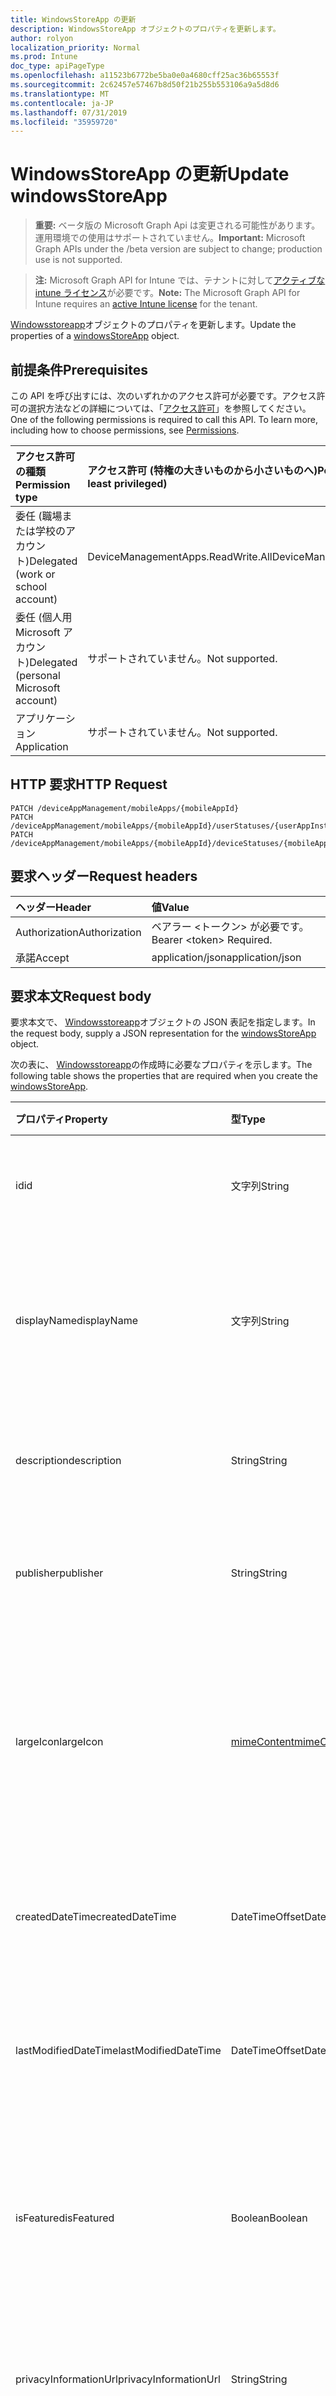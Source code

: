 ```yaml
---
title: WindowsStoreApp の更新
description: WindowsStoreApp オブジェクトのプロパティを更新します。
author: rolyon
localization_priority: Normal
ms.prod: Intune
doc_type: apiPageType
ms.openlocfilehash: a11523b6772be5ba0e0a4680cff25ac36b65553f
ms.sourcegitcommit: 2c62457e57467b8d50f21b255b553106a9a5d8d6
ms.translationtype: MT
ms.contentlocale: ja-JP
ms.lasthandoff: 07/31/2019
ms.locfileid: "35959720"
---
```

# <a name="update-windowsstoreapp"></a><span data-ttu-id="634eb-103">WindowsStoreApp の更新</span><span class="sxs-lookup"><span data-stu-id="634eb-103">Update windowsStoreApp</span></span>

> <span data-ttu-id="634eb-104">**重要:** ベータ版の Microsoft Graph Api は変更される可能性があります。運用環境での使用はサポートされていません。</span><span class="sxs-lookup"><span data-stu-id="634eb-104">**Important:** Microsoft Graph APIs under the /beta version are subject to change; production use is not supported.</span></span>

> <span data-ttu-id="634eb-105">**注:** Microsoft Graph API for Intune では、テナントに対して[アクティブな intune ライセンス](https://go.microsoft.com/fwlink/?linkid=839381)が必要です。</span><span class="sxs-lookup"><span data-stu-id="634eb-105">**Note:** The Microsoft Graph API for Intune requires an [active Intune license](https://go.microsoft.com/fwlink/?linkid=839381) for the tenant.</span></span>

<span data-ttu-id="634eb-106">[Windowsstoreapp](../resources/intune-apps-windowsstoreapp.md)オブジェクトのプロパティを更新します。</span><span class="sxs-lookup"><span data-stu-id="634eb-106">Update the properties of a [windowsStoreApp](../resources/intune-apps-windowsstoreapp.md) object.</span></span>

## <a name="prerequisites"></a><span data-ttu-id="634eb-107">前提条件</span><span class="sxs-lookup"><span data-stu-id="634eb-107">Prerequisites</span></span>
<span data-ttu-id="634eb-p101">この API を呼び出すには、次のいずれかのアクセス許可が必要です。アクセス許可の選択方法などの詳細については、「[アクセス許可](/graph/permissions-reference)」を参照してください。</span><span class="sxs-lookup"><span data-stu-id="634eb-p101">One of the following permissions is required to call this API. To learn more, including how to choose permissions, see [Permissions](/graph/permissions-reference).</span></span>

|<span data-ttu-id="634eb-110">アクセス許可の種類</span><span class="sxs-lookup"><span data-stu-id="634eb-110">Permission type</span></span>|<span data-ttu-id="634eb-111">アクセス許可 (特権の大きいものから小さいものへ)</span><span class="sxs-lookup"><span data-stu-id="634eb-111">Permissions (from most to least privileged)</span></span>|
|:---|:---|
|<span data-ttu-id="634eb-112">委任 (職場または学校のアカウント)</span><span class="sxs-lookup"><span data-stu-id="634eb-112">Delegated (work or school account)</span></span>|<span data-ttu-id="634eb-113">DeviceManagementApps.ReadWrite.All</span><span class="sxs-lookup"><span data-stu-id="634eb-113">DeviceManagementApps.ReadWrite.All</span></span>|
|<span data-ttu-id="634eb-114">委任 (個人用 Microsoft アカウント)</span><span class="sxs-lookup"><span data-stu-id="634eb-114">Delegated (personal Microsoft account)</span></span>|<span data-ttu-id="634eb-115">サポートされていません。</span><span class="sxs-lookup"><span data-stu-id="634eb-115">Not supported.</span></span>|
|<span data-ttu-id="634eb-116">アプリケーション</span><span class="sxs-lookup"><span data-stu-id="634eb-116">Application</span></span>|<span data-ttu-id="634eb-117">サポートされていません。</span><span class="sxs-lookup"><span data-stu-id="634eb-117">Not supported.</span></span>|

## <a name="http-request"></a><span data-ttu-id="634eb-118">HTTP 要求</span><span class="sxs-lookup"><span data-stu-id="634eb-118">HTTP Request</span></span>
<!-- {
  "blockType": "ignored"
}
-->
``` http
PATCH /deviceAppManagement/mobileApps/{mobileAppId}
PATCH /deviceAppManagement/mobileApps/{mobileAppId}/userStatuses/{userAppInstallStatusId}/app
PATCH /deviceAppManagement/mobileApps/{mobileAppId}/deviceStatuses/{mobileAppInstallStatusId}/app
```

## <a name="request-headers"></a><span data-ttu-id="634eb-119">要求ヘッダー</span><span class="sxs-lookup"><span data-stu-id="634eb-119">Request headers</span></span>
|<span data-ttu-id="634eb-120">ヘッダー</span><span class="sxs-lookup"><span data-stu-id="634eb-120">Header</span></span>|<span data-ttu-id="634eb-121">値</span><span class="sxs-lookup"><span data-stu-id="634eb-121">Value</span></span>|
|:---|:---|
|<span data-ttu-id="634eb-122">Authorization</span><span class="sxs-lookup"><span data-stu-id="634eb-122">Authorization</span></span>|<span data-ttu-id="634eb-123">ベアラー &lt;トークン&gt; が必要です。</span><span class="sxs-lookup"><span data-stu-id="634eb-123">Bearer &lt;token&gt; Required.</span></span>|
|<span data-ttu-id="634eb-124">承諾</span><span class="sxs-lookup"><span data-stu-id="634eb-124">Accept</span></span>|<span data-ttu-id="634eb-125">application/json</span><span class="sxs-lookup"><span data-stu-id="634eb-125">application/json</span></span>|

## <a name="request-body"></a><span data-ttu-id="634eb-126">要求本文</span><span class="sxs-lookup"><span data-stu-id="634eb-126">Request body</span></span>
<span data-ttu-id="634eb-127">要求本文で、 [Windowsstoreapp](../resources/intune-apps-windowsstoreapp.md)オブジェクトの JSON 表記を指定します。</span><span class="sxs-lookup"><span data-stu-id="634eb-127">In the request body, supply a JSON representation for the [windowsStoreApp](../resources/intune-apps-windowsstoreapp.md) object.</span></span>

<span data-ttu-id="634eb-128">次の表に、 [Windowsstoreapp](../resources/intune-apps-windowsstoreapp.md)の作成時に必要なプロパティを示します。</span><span class="sxs-lookup"><span data-stu-id="634eb-128">The following table shows the properties that are required when you create the [windowsStoreApp](../resources/intune-apps-windowsstoreapp.md).</span></span>

|<span data-ttu-id="634eb-129">プロパティ</span><span class="sxs-lookup"><span data-stu-id="634eb-129">Property</span></span>|<span data-ttu-id="634eb-130">型</span><span class="sxs-lookup"><span data-stu-id="634eb-130">Type</span></span>|<span data-ttu-id="634eb-131">説明</span><span class="sxs-lookup"><span data-stu-id="634eb-131">Description</span></span>|
|:---|:---|:---|
|<span data-ttu-id="634eb-132">id</span><span class="sxs-lookup"><span data-stu-id="634eb-132">id</span></span>|<span data-ttu-id="634eb-133">文字列</span><span class="sxs-lookup"><span data-stu-id="634eb-133">String</span></span>|<span data-ttu-id="634eb-134">エンティティのキー。</span><span class="sxs-lookup"><span data-stu-id="634eb-134">Key of the entity.</span></span> <span data-ttu-id="634eb-135">[mobileApp](../resources/intune-apps-mobileapp.md) から継承します</span><span class="sxs-lookup"><span data-stu-id="634eb-135">Inherited from [mobileApp](../resources/intune-apps-mobileapp.md)</span></span>|
|<span data-ttu-id="634eb-136">displayName</span><span class="sxs-lookup"><span data-stu-id="634eb-136">displayName</span></span>|<span data-ttu-id="634eb-137">文字列</span><span class="sxs-lookup"><span data-stu-id="634eb-137">String</span></span>|<span data-ttu-id="634eb-138">管理者が提供またはインポートしたアプリのタイトル。</span><span class="sxs-lookup"><span data-stu-id="634eb-138">The admin provided or imported title of the app.</span></span> <span data-ttu-id="634eb-139">[mobileApp](../resources/intune-apps-mobileapp.md) から継承します</span><span class="sxs-lookup"><span data-stu-id="634eb-139">Inherited from [mobileApp](../resources/intune-apps-mobileapp.md)</span></span>|
|<span data-ttu-id="634eb-140">description</span><span class="sxs-lookup"><span data-stu-id="634eb-140">description</span></span>|<span data-ttu-id="634eb-141">String</span><span class="sxs-lookup"><span data-stu-id="634eb-141">String</span></span>|<span data-ttu-id="634eb-142">アプリの説明。</span><span class="sxs-lookup"><span data-stu-id="634eb-142">The description of the app.</span></span> <span data-ttu-id="634eb-143">[mobileApp](../resources/intune-apps-mobileapp.md) から継承します</span><span class="sxs-lookup"><span data-stu-id="634eb-143">Inherited from [mobileApp](../resources/intune-apps-mobileapp.md)</span></span>|
|<span data-ttu-id="634eb-144">publisher</span><span class="sxs-lookup"><span data-stu-id="634eb-144">publisher</span></span>|<span data-ttu-id="634eb-145">String</span><span class="sxs-lookup"><span data-stu-id="634eb-145">String</span></span>|<span data-ttu-id="634eb-146">アプリの発行元。</span><span class="sxs-lookup"><span data-stu-id="634eb-146">The publisher of the app.</span></span> <span data-ttu-id="634eb-147">[mobileApp](../resources/intune-apps-mobileapp.md) から継承します</span><span class="sxs-lookup"><span data-stu-id="634eb-147">Inherited from [mobileApp](../resources/intune-apps-mobileapp.md)</span></span>|
|<span data-ttu-id="634eb-148">largeIcon</span><span class="sxs-lookup"><span data-stu-id="634eb-148">largeIcon</span></span>|[<span data-ttu-id="634eb-149">mimeContent</span><span class="sxs-lookup"><span data-stu-id="634eb-149">mimeContent</span></span>](../resources/intune-shared-mimecontent.md)|<span data-ttu-id="634eb-150">アプリの詳細に表示され、アイコンのアップロードに使用される大きいアイコン。</span><span class="sxs-lookup"><span data-stu-id="634eb-150">The large icon, to be displayed in the app details and used for upload of the icon.</span></span> <span data-ttu-id="634eb-151">[mobileApp](../resources/intune-apps-mobileapp.md) から継承します</span><span class="sxs-lookup"><span data-stu-id="634eb-151">Inherited from [mobileApp](../resources/intune-apps-mobileapp.md)</span></span>|
|<span data-ttu-id="634eb-152">createdDateTime</span><span class="sxs-lookup"><span data-stu-id="634eb-152">createdDateTime</span></span>|<span data-ttu-id="634eb-153">DateTimeOffset</span><span class="sxs-lookup"><span data-stu-id="634eb-153">DateTimeOffset</span></span>|<span data-ttu-id="634eb-154">アプリが作成された日時。</span><span class="sxs-lookup"><span data-stu-id="634eb-154">The date and time the app was created.</span></span> <span data-ttu-id="634eb-155">[mobileApp](../resources/intune-apps-mobileapp.md) から継承します</span><span class="sxs-lookup"><span data-stu-id="634eb-155">Inherited from [mobileApp](../resources/intune-apps-mobileapp.md)</span></span>|
|<span data-ttu-id="634eb-156">lastModifiedDateTime</span><span class="sxs-lookup"><span data-stu-id="634eb-156">lastModifiedDateTime</span></span>|<span data-ttu-id="634eb-157">DateTimeOffset</span><span class="sxs-lookup"><span data-stu-id="634eb-157">DateTimeOffset</span></span>|<span data-ttu-id="634eb-158">アプリが最後に変更された日時。</span><span class="sxs-lookup"><span data-stu-id="634eb-158">The date and time the app was last modified.</span></span> <span data-ttu-id="634eb-159">[mobileApp](../resources/intune-apps-mobileapp.md) から継承します</span><span class="sxs-lookup"><span data-stu-id="634eb-159">Inherited from [mobileApp](../resources/intune-apps-mobileapp.md)</span></span>|
|<span data-ttu-id="634eb-160">isFeatured</span><span class="sxs-lookup"><span data-stu-id="634eb-160">isFeatured</span></span>|<span data-ttu-id="634eb-161">Boolean</span><span class="sxs-lookup"><span data-stu-id="634eb-161">Boolean</span></span>|<span data-ttu-id="634eb-162">アプリが管理者のおすすめとしてマークされたかどうかを示す値。[mobileApp](../resources/intune-apps-mobileapp.md) から継承します</span><span class="sxs-lookup"><span data-stu-id="634eb-162">The value indicating whether the app is marked as featured by the admin. Inherited from [mobileApp](../resources/intune-apps-mobileapp.md)</span></span>|
|<span data-ttu-id="634eb-163">privacyInformationUrl</span><span class="sxs-lookup"><span data-stu-id="634eb-163">privacyInformationUrl</span></span>|<span data-ttu-id="634eb-164">String</span><span class="sxs-lookup"><span data-stu-id="634eb-164">String</span></span>|<span data-ttu-id="634eb-165">プライバシーに関する声明の URL。</span><span class="sxs-lookup"><span data-stu-id="634eb-165">The privacy statement Url.</span></span> <span data-ttu-id="634eb-166">[mobileApp](../resources/intune-apps-mobileapp.md) から継承します</span><span class="sxs-lookup"><span data-stu-id="634eb-166">Inherited from [mobileApp](../resources/intune-apps-mobileapp.md)</span></span>|
|<span data-ttu-id="634eb-167">informationUrl</span><span class="sxs-lookup"><span data-stu-id="634eb-167">informationUrl</span></span>|<span data-ttu-id="634eb-168">String</span><span class="sxs-lookup"><span data-stu-id="634eb-168">String</span></span>|<span data-ttu-id="634eb-169">詳細情報の URL。</span><span class="sxs-lookup"><span data-stu-id="634eb-169">The more information Url.</span></span> <span data-ttu-id="634eb-170">[mobileApp](../resources/intune-apps-mobileapp.md) から継承します</span><span class="sxs-lookup"><span data-stu-id="634eb-170">Inherited from [mobileApp](../resources/intune-apps-mobileapp.md)</span></span>|
|<span data-ttu-id="634eb-171">owner</span><span class="sxs-lookup"><span data-stu-id="634eb-171">owner</span></span>|<span data-ttu-id="634eb-172">String</span><span class="sxs-lookup"><span data-stu-id="634eb-172">String</span></span>|<span data-ttu-id="634eb-173">アプリの所有者。</span><span class="sxs-lookup"><span data-stu-id="634eb-173">The owner of the app.</span></span> <span data-ttu-id="634eb-174">[mobileApp](../resources/intune-apps-mobileapp.md) から継承します</span><span class="sxs-lookup"><span data-stu-id="634eb-174">Inherited from [mobileApp](../resources/intune-apps-mobileapp.md)</span></span>|
|<span data-ttu-id="634eb-175">developer</span><span class="sxs-lookup"><span data-stu-id="634eb-175">developer</span></span>|<span data-ttu-id="634eb-176">String</span><span class="sxs-lookup"><span data-stu-id="634eb-176">String</span></span>|<span data-ttu-id="634eb-177">アプリの開発者。</span><span class="sxs-lookup"><span data-stu-id="634eb-177">The developer of the app.</span></span> <span data-ttu-id="634eb-178">[mobileApp](../resources/intune-apps-mobileapp.md) から継承します</span><span class="sxs-lookup"><span data-stu-id="634eb-178">Inherited from [mobileApp](../resources/intune-apps-mobileapp.md)</span></span>|
|<span data-ttu-id="634eb-179">notes</span><span class="sxs-lookup"><span data-stu-id="634eb-179">notes</span></span>|<span data-ttu-id="634eb-180">String</span><span class="sxs-lookup"><span data-stu-id="634eb-180">String</span></span>|<span data-ttu-id="634eb-181">アプリ用のメモ。</span><span class="sxs-lookup"><span data-stu-id="634eb-181">Notes for the app.</span></span> <span data-ttu-id="634eb-182">[mobileApp](../resources/intune-apps-mobileapp.md) から継承します</span><span class="sxs-lookup"><span data-stu-id="634eb-182">Inherited from [mobileApp](../resources/intune-apps-mobileapp.md)</span></span>|
|<span data-ttu-id="634eb-183">uploadState</span><span class="sxs-lookup"><span data-stu-id="634eb-183">uploadState</span></span>|<span data-ttu-id="634eb-184">Int32</span><span class="sxs-lookup"><span data-stu-id="634eb-184">Int32</span></span>|<span data-ttu-id="634eb-185">アップロード状態。</span><span class="sxs-lookup"><span data-stu-id="634eb-185">The upload state.</span></span> <span data-ttu-id="634eb-186">[mobileApp](../resources/intune-apps-mobileapp.md) から継承します</span><span class="sxs-lookup"><span data-stu-id="634eb-186">Inherited from [mobileApp](../resources/intune-apps-mobileapp.md)</span></span>|
|<span data-ttu-id="634eb-187">publishingState</span><span class="sxs-lookup"><span data-stu-id="634eb-187">publishingState</span></span>|[<span data-ttu-id="634eb-188">mobileAppPublishingState</span><span class="sxs-lookup"><span data-stu-id="634eb-188">mobileAppPublishingState</span></span>](../resources/intune-apps-mobileapppublishingstate.md)|<span data-ttu-id="634eb-189">アプリの発行の状態。</span><span class="sxs-lookup"><span data-stu-id="634eb-189">The publishing state for the app.</span></span> <span data-ttu-id="634eb-190">アプリが発行されていない限り、アプリを割り当てることができません。</span><span class="sxs-lookup"><span data-stu-id="634eb-190">The app cannot be assigned unless the app is published.</span></span> <span data-ttu-id="634eb-191">[MobileApp](../resources/intune-apps-mobileapp.md)から継承されます。</span><span class="sxs-lookup"><span data-stu-id="634eb-191">Inherited from [mobileApp](../resources/intune-apps-mobileapp.md).</span></span> <span data-ttu-id="634eb-192">可能な値は、`notPublished`、`processing`、`published` です。</span><span class="sxs-lookup"><span data-stu-id="634eb-192">Possible values are: `notPublished`, `processing`, `published`.</span></span>|
|<span data-ttu-id="634eb-193">isAssigned</span><span class="sxs-lookup"><span data-stu-id="634eb-193">isAssigned</span></span>|<span data-ttu-id="634eb-194">Boolean</span><span class="sxs-lookup"><span data-stu-id="634eb-194">Boolean</span></span>|<span data-ttu-id="634eb-195">アプリが少なくとも1つのグループに割り当てられているかどうかを示す値。</span><span class="sxs-lookup"><span data-stu-id="634eb-195">The value indicating whether the app is assigned to at least one group.</span></span> <span data-ttu-id="634eb-196">[mobileApp](../resources/intune-apps-mobileapp.md) から継承します</span><span class="sxs-lookup"><span data-stu-id="634eb-196">Inherited from [mobileApp](../resources/intune-apps-mobileapp.md)</span></span>|
|<span data-ttu-id="634eb-197">roleScopeTagIds</span><span class="sxs-lookup"><span data-stu-id="634eb-197">roleScopeTagIds</span></span>|<span data-ttu-id="634eb-198">文字列コレクション</span><span class="sxs-lookup"><span data-stu-id="634eb-198">String collection</span></span>|<span data-ttu-id="634eb-199">このモバイルアプリの範囲タグ id のリスト。</span><span class="sxs-lookup"><span data-stu-id="634eb-199">List of scope tag ids for this mobile app.</span></span> <span data-ttu-id="634eb-200">[mobileApp](../resources/intune-apps-mobileapp.md) から継承します</span><span class="sxs-lookup"><span data-stu-id="634eb-200">Inherited from [mobileApp](../resources/intune-apps-mobileapp.md)</span></span>|
|<span data-ttu-id="634eb-201">dependentAppCount</span><span class="sxs-lookup"><span data-stu-id="634eb-201">dependentAppCount</span></span>|<span data-ttu-id="634eb-202">Int32</span><span class="sxs-lookup"><span data-stu-id="634eb-202">Int32</span></span>|<span data-ttu-id="634eb-203">子アプリが持つ依存関係の合計数。</span><span class="sxs-lookup"><span data-stu-id="634eb-203">The total number of dependencies the child app has.</span></span> <span data-ttu-id="634eb-204">[mobileApp](../resources/intune-apps-mobileapp.md) から継承します</span><span class="sxs-lookup"><span data-stu-id="634eb-204">Inherited from [mobileApp](../resources/intune-apps-mobileapp.md)</span></span>|
|<span data-ttu-id="634eb-205">appStoreUrl</span><span class="sxs-lookup"><span data-stu-id="634eb-205">appStoreUrl</span></span>|<span data-ttu-id="634eb-206">String</span><span class="sxs-lookup"><span data-stu-id="634eb-206">String</span></span>|<span data-ttu-id="634eb-207">Windows アプリストアの URL。</span><span class="sxs-lookup"><span data-stu-id="634eb-207">The Windows app store URL.</span></span>|



## <a name="response"></a><span data-ttu-id="634eb-208">応答</span><span class="sxs-lookup"><span data-stu-id="634eb-208">Response</span></span>
<span data-ttu-id="634eb-209">成功した場合、このメソッド`200 OK`は応答コードと、応答本文で更新された[windowsstoreapp](../resources/intune-apps-windowsstoreapp.md)オブジェクトを返します。</span><span class="sxs-lookup"><span data-stu-id="634eb-209">If successful, this method returns a `200 OK` response code and an updated [windowsStoreApp](../resources/intune-apps-windowsstoreapp.md) object in the response body.</span></span>

## <a name="example"></a><span data-ttu-id="634eb-210">例</span><span class="sxs-lookup"><span data-stu-id="634eb-210">Example</span></span>

### <a name="request"></a><span data-ttu-id="634eb-211">要求</span><span class="sxs-lookup"><span data-stu-id="634eb-211">Request</span></span>
<span data-ttu-id="634eb-212">以下は、要求の例です。</span><span class="sxs-lookup"><span data-stu-id="634eb-212">Here is an example of the request.</span></span>
``` http
PATCH https://graph.microsoft.com/beta/deviceAppManagement/mobileApps/{mobileAppId}
Content-type: application/json
Content-length: 768

{
  "@odata.type": "#microsoft.graph.windowsStoreApp",
  "displayName": "Display Name value",
  "description": "Description value",
  "publisher": "Publisher value",
  "largeIcon": {
    "@odata.type": "microsoft.graph.mimeContent",
    "type": "Type value",
    "value": "dmFsdWU="
  },
  "isFeatured": true,
  "privacyInformationUrl": "https://example.com/privacyInformationUrl/",
  "informationUrl": "https://example.com/informationUrl/",
  "owner": "Owner value",
  "developer": "Developer value",
  "notes": "Notes value",
  "uploadState": 11,
  "publishingState": "processing",
  "isAssigned": true,
  "roleScopeTagIds": [
    "Role Scope Tag Ids value"
  ],
  "dependentAppCount": 1,
  "appStoreUrl": "https://example.com/appStoreUrl/"
}
```

### <a name="response"></a><span data-ttu-id="634eb-213">応答</span><span class="sxs-lookup"><span data-stu-id="634eb-213">Response</span></span>
<span data-ttu-id="634eb-p119">以下は、応答の例です。注:簡潔にするために、ここに示す応答オブジェクトは切り詰められている場合があります。すべてのプロパティは実際の呼び出しから返されます。</span><span class="sxs-lookup"><span data-stu-id="634eb-p119">Here is an example of the response. Note: The response object shown here may be truncated for brevity. All of the properties will be returned from an actual call.</span></span>
``` http
HTTP/1.1 200 OK
Content-Type: application/json
Content-Length: 940

{
  "@odata.type": "#microsoft.graph.windowsStoreApp",
  "id": "fd4a5f8a-5f8a-fd4a-8a5f-4afd8a5f4afd",
  "displayName": "Display Name value",
  "description": "Description value",
  "publisher": "Publisher value",
  "largeIcon": {
    "@odata.type": "microsoft.graph.mimeContent",
    "type": "Type value",
    "value": "dmFsdWU="
  },
  "createdDateTime": "2017-01-01T00:02:43.5775965-08:00",
  "lastModifiedDateTime": "2017-01-01T00:00:35.1329464-08:00",
  "isFeatured": true,
  "privacyInformationUrl": "https://example.com/privacyInformationUrl/",
  "informationUrl": "https://example.com/informationUrl/",
  "owner": "Owner value",
  "developer": "Developer value",
  "notes": "Notes value",
  "uploadState": 11,
  "publishingState": "processing",
  "isAssigned": true,
  "roleScopeTagIds": [
    "Role Scope Tag Ids value"
  ],
  "dependentAppCount": 1,
  "appStoreUrl": "https://example.com/appStoreUrl/"
}
```





